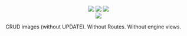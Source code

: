 <p align="center">
  <img src="https://image.ibb.co/jPZDsv/nodejs_logo.png"/>
  <img src="https://image.ibb.co/manBea/react.png"/>
  <img src="https://image.ibb.co/mSFKXv/mongo_logo.png"/>
  <br/>
  <img src="https://image.ibb.co/j8bhkF/express_retina_preview.jpg"/>
</p>

<p>CRUD images (without UPDATE). Without Routes. Without engine views.</p>
